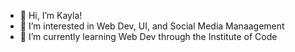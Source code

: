 - 👋 Hi, I’m Kayla! 
- 👀 I’m interested in Web Dev, UI, and Social Media Manaagement 
- 🌱 I’m currently learning Web Dev through the Institute of Code 


<!---
kayla-d/kayla-d is a ✨ special ✨ repository because its `README.md` (this file) appears on your GitHub profile.
You can click the Preview link to take a look at your changes.
--->
